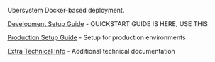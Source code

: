 Ubersystem Docker-based deployment.

[Development Setup Guide](https://github.com/magfest/ubersystem-docker/blob/dom-unstable/DEV-SETUP.md) - QUICKSTART GUIDE IS HERE, USE THIS

[Production Setup Guide](PRODUCTION-SETUP.md) - Setup for production environments

[Extra Technical Info](TECHNICALINFO.md) - Additional technical documentation
